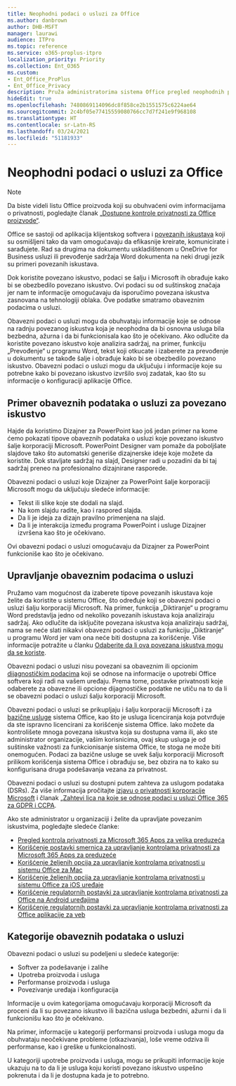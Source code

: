 ```yaml
---
title: Neophodni podaci o usluzi za Office
ms.author: danbrown
author: DHB-MSFT
manager: laurawi
audience: ITPro
ms.topic: reference
ms.service: o365-proplus-itpro
localization_priority: Priority
ms.collection: Ent_O365
ms.custom:
- Ent_Office_ProPlus
- Ent_Office_Privacy
description: Pruža administratorima sistema Office pregled neophodnih podataka o usluzi koji se prikupljaju o povezanim iskustvima u sistemu Office.
hideEdit: true
ms.openlocfilehash: 7480869114096dc8f858ce2b1551575c6224ae64
ms.sourcegitcommit: 2c4bf05e77415559080766cc7d7f241e9f968108
ms.translationtype: HT
ms.contentlocale: sr-Latn-RS
ms.lasthandoff: 03/24/2021
ms.locfileid: "51181933"
---
```

# <a name="required-service-data-for-office"></a>Neophodni podaci o usluzi za Office

> [!NOTE]
> Da biste videli listu Office proizvoda koji su obuhvaćeni ovim informacijama o privatnosti, pogledajte članak [„Dostupne kontrole privatnosti za Office proizvode“](products-versions-privacy-controls.md).

Office se sastoji od aplikacija klijentskog softvera i [povezanih iskustava](connected-experiences.md) koji su osmišljeni tako da vam omogućavaju da efikasnije kreirate, komunicirate i sarađujete. Rad sa drugima na dokumentu uskladištenom u OneDrive for Business usluzi ili prevođenje sadržaja Word dokumenta na neki drugi jezik su primeri povezanih iskustava.

Dok koristite povezano iskustvo, podaci se šalju i Microsoft ih obrađuje kako bi se obezbedilo povezano iskustvo. Ovi podaci su od suštinskog značaja jer nam te informacije omogućavaju da isporučimo povezana iskustva zasnovana na tehnologiji oblaka. Ove podatke smatramo obaveznim podacima o usluzi.

Obavezni podaci o usluzi mogu da obuhvataju informacije koje se odnose na radnju povezanog iskustva koja je neophodna da bi osnovna usluga bila bezbedna, ažurna i da bi funkcionisala kao što je očekivano. Ako odlučite da koristite povezano iskustvo koje analizira sadržaj, na primer, funkciju „Prevođenje“ u programu Word, tekst koji otkucate i izaberete za prevođenje u dokumentu se takođe šalje i obrađuje kako bi se obezbedilo povezano iskustvo. Obavezni podaci o usluzi mogu da uključuju i informacije koje su potrebne kako bi povezano iskustvo izvršilo svoj zadatak, kao što su informacije o konfiguraciji aplikacije Office.

## <a name="example-of-required-service-data-for-a-connected-experience"></a>Primer obaveznih podataka o usluzi za povezano iskustvo

Hajde da koristimo Dizajner za PowerPoint kao još jedan primer na kome ćemo pokazati tipove obaveznih podataka o usluzi koje povezano iskustvo šalje korporaciji Microsoft. PowerPoint Designer vam pomaže da poboljšate slajdove tako što automatski generiše dizajnerske ideje koje možete da koristite. Dok stavljate sadržaj na slajd, Designer radi u pozadini da bi taj sadržaj preneo na profesionalno dizajnirane rasporede.

Obavezni podaci o usluzi koje Dizajner za PowerPoint šalje korporaciji Microsoft mogu da uključuju sledeće informacije:
- Tekst ili slike koje ste dodali na slajd.
- Na kom slajdu radite, kao i raspored slajda.
- Da li je ideja za dizajn pravilno primenjena na slajd.
- Da li je interakcija između programa PowerPoint i usluge Dizajner izvršena kao što je očekivano.

Ovi obavezni podaci o usluzi omogućavaju da Dizajner za PowerPoint funkcioniše kao što je očekivano.

## <a name="manage-required-service-data"></a>Upravljanje obaveznim podacima o usluzi

Pružamo vam mogućnost da izaberete tipove povezanih iskustava koje želite da koristite u sistemu Office, što određuje koji se obavezni podaci o usluzi šalju korporaciji Microsoft. Na primer, funkcija „Diktiranje“ u programu Word predstavlja jedno od nekoliko povezanih iskustava koja analiziraju sadržaj. Ako odlučite da isključite povezana iskustva koja analiziraju sadržaj, nama se neće slati nikakvi obavezni podaci o usluzi za funkciju „Diktiranje“ u programu Word jer vam ona neće biti dostupna za korišćenje. Više informacije potražite u članku [Odaberite da li ova povezana iskustva mogu da se koriste](connected-experiences.md#choose-whether-these-connected-experiences-are-available-to-use).

Obavezni podaci o usluzi nisu povezani sa obaveznim ili opcionim [dijagnostičkim podacima](overview-privacy-controls.md#diagnostic-data-sent-from-microsoft-365-apps-for-enterprise-to-microsoft) koji se odnose na informacije o upotrebi Office softvera koji radi na vašem uređaju. Prema tome, postavke privatnosti koje odaberete za obavezne ili opcione dijagnostičke podatke ne utiču na to da li se obavezni podaci o usluzi šalju korporaciji Microsoft.

Obavezni podaci o usluzi se prikupljaju i šalju korporaciji Microsoft i za [bazične usluge](essential-services.md) sistema Office, kao što je usluga licenciranja koja potvrđuje da ste ispravno licencirani za korišćenje sistema Office. Iako možete da kontrolišete mnoga povezana iskustva koja su dostupna vama ili, ako ste administrator organizacije, vašim korisnicima, ovaj skup usluga je od suštinske važnosti za funkcionisanje sistema Office, te stoga ne može biti onemogućen. Podaci za bazične usluge se uvek šalju korporaciji Microsoft prilikom korišćenja sistema Office i obrađuju se, bez obzira na to kako su konfigurisana druga podešavanja vezana za privatnost.

Obavezni podaci o usluzi su dostupni putem zahteva za uslugom podataka (DSRs). Za više informacija pročitajte [izjavu o privatnosti korporacije Microsoft](https://privacy.microsoft.com/privacystatement) i članak [„Zahtevi lica na koje se odnose podaci u usluzi Office 365 za GDPR i CCPA](/microsoft-365/compliance/gdpr-dsr-office365).

Ako ste administrator u organizaciji i želite da upravljate povezanim iskustvima, pogledajte sledeće članke:

- [Pregled kontrola privatnosti za Microsoft 365 Apps za velika preduzeća](overview-privacy-controls.md)
- [Korišćenje postavki smernica za upravljanje kontrolama privatnosti za Microsoft 365 Apps za preduzeće](manage-privacy-controls.md)
- [Korišćenje željenih opcija za upravljanje kontrolama privatnosti u sistemu Office za Mac](mac-privacy-preferences.md)
- [Korišćenje željenih opcija za upravljanje kontrolama privatnosti u sistemu Office za iOS uređaje](ios-privacy-preferences.md)
- [Korišćenje regulatornih postavki za upravljanje kontrolama privatnosti za Office na Android uređajima](android-privacy-controls.md)
- [Korišćenje regulatornih postavki za upravljanje kontrolama privatnosti za Office aplikacije za veb](office-web-privacy-controls.md)

## <a name="categories-of-required-service-data"></a>Kategorije obaveznih podataka o usluzi

Obavezni podaci o usluzi su podeljeni u sledeće kategorije:

- Softver za podešavanje i zalihe
- Upotreba proizvoda i usluga
- Performanse proizvoda i usluga
- Povezivanje uređaja i konfiguracija

Informacije u ovim kategorijama omogućavaju korporaciji Microsoft da proceni da li su povezano iskustvo ili bazična usluga bezbedni, ažurni i da li funkcionišu kao što je očekivano.

Na primer, informacije u kategoriji performansi proizvoda i usluga mogu da obuhvataju neočekivane probleme (otkazivanja), loše vreme odziva ili performanse, kao i greške u funkcionalnosti.

U kategoriji upotrebe proizvoda i usluga, mogu se prikupiti informacije koje ukazuju na to da li je usluga koju koristi povezano iskustvo uspešno pokrenuta i da li je dostupna kada je to potrebno.